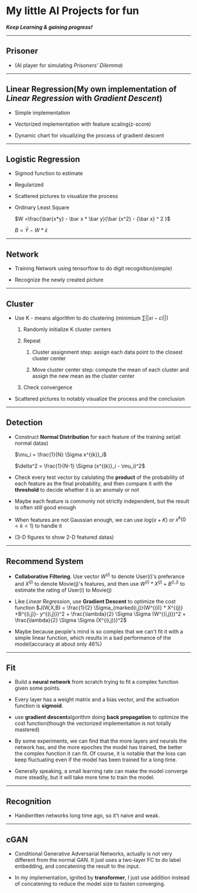 # My little AI Projects for fun

***Keep Learning & gaining progress!***

----

## **Prisoner**
    
- (AI player for simulating *Prisoners' Dilemma*)

----

## **Linear Regression**(My own implementation of *Linear Regression* with *Gradient Descent*)

- Simple implementation


- Vectorized implementation with feature scaling(z-score)

- Dynamic chart for visualizing the process of  gradient descent

----

## **Logistic Regression**

- Sigmod function to estimate

- Regularized

- Scattered pictures to visualize the process

- Ordinary Least Square
    
    $W =\frac{\bar{x*y} - \bar x * \bar y}{\bar {x^2} - {\bar x} ^ 2 }$
    
    $B = \bar Y - W * \bar{x}$

----

## **Network**

- Training Network using tensorflow to do digit recognition(simple)

- Recognize the newly created picture

----

## **Cluster**

- Use K - means algorithm to do clustering (minimium $\sum ||xi-ci||$)
    
    1. Randomly initialize K cluster centers
    
    2. Repeat
       
       1. Cluster assignment step: assign each data point to the closest cluster center
       
       2. Move cluster center step: compute the mean of each cluster and assign the new mean as the cluster center
    
    3. Check convergence

- Scattered pictures to notably visualize the process and the conclusion

----

## **Detection**

- Construct **Normal Distribution** for each feature of the training set(all normal datas)
    
    $\mu_i = \frac{1}{N} \Sigma x^{(k)}_i$

    $\delta^2 = \frac{1}{N-1} \Sigma (x^{(k)}_i - \mu_i)^2$

- Check every test vector by calulating the **product** of the probability of each feature as the final probability, and then compare it with the **threshold** to decide whether it is an anomaly or not

- Maybe each feature is commonly not strictly independent, but the result is often still good enough

- When features are not Gaussian enough, we can use $log(x+K)$ or $x^k (0 < k < 1)$ to handle it

- (3-D figures to show 2-D featured datas)

----

## **Recommend System**

- **Collaborative Filtering**. Use vector $W^{(i)}$ to denote User(i)'s preferance and $X^{(j)}$ to denote Movie(j)'s features, and then use $W^{(i)} * X^{(j)} + B^{(i,j)}$ to estimate the rating of User(i) to Movie(j)

- Like *Linear Regression*, use **Gradient Descent** to optimize the cost function
    $J(W,X,B) = \frac{1}{2} \Sigma_{marked(i,j)}(W^{(i)} * X^{(j)} +B^{(i,j)}- y^{(i,j)})^2 + \frac{\lambda}{2} \Sigma \Sigma (W^{(i,j)})^2 + \frac{\lambda}{2} \Sigma \Sigma (X^{(i,j)})^2$

- Maybe because people's mind is so complex that we can't fit it with a simple linear function, which results in a bad performance of the model(accuracy at about only 46%)

----

## **Fit**

- Build a **neural network** from scratch trying to fit a complex function given some points.

- Every layer has a weight matrix and a bias vector, and the activation function is **sigmoid**.

- use **gradient descent**algorithm doing **back propagation** to optimize the cost function(though the vectorized implementation is not totally mastered)

- By some experiments, we can find that the more layers and neurals the network has, and the more epoches the model has trained, the better the complex function it can fit. Of course, it is notable that the loss can keep fluctuating even if the model has been trained for a long time.

- Generally speaking, a small learning rate can make the model converge more steadily, but it will take more time to train the model.

----

## **Recognition**

- Handwritten networks long time ago, so it't naive and weak.

----

## **cGAN**

- Conditional Generative Adversarial Networks, actually is not very different from the normal GAN. It just uses a two-layer FC to do label embedding, and concatening the result to the input.
  
- In my implementation, ignited by **transformer**, I just use addition instead of concatening to reduce the model size to fasten converging. 